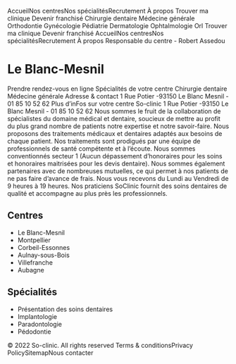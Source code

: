 AccueilNos centresNos spécialitésRecrutement À propos
Trouver ma clinique
Devenir franchisé
Chirurgie dentaire
Médecine générale
Orthodontie
Gynécologie
Pédiatrie
Dermatologie
Ophtalmologie
Orl
Trouver ma clinique
Devenir franchisé
AccueilNos centresNos spécialitésRecrutement À propos
Responsable du centre - 
Robert Assedou
# Le Blanc-Mesnil
Prendre rendez-vous en ligne
Spécialités de votre centre
Chirurgie dentaire
Médecine générale
Adresse & contact
1 Rue Potier -93150 Le Blanc Mesnil - 01 85 10 52 62
Plus d’inFos sur votre centre So-clinic 
1 Rue Potier -93150 Le Blanc Mesnil - 01 85 10 52 62
Nous sommes le fruit de la collaboration de spécialistes du domaine médical et dentaire, soucieux de mettre au profit du plus grand nombre de patients notre expertise et notre savoir-faire. Nous proposons des traitements médicaux et dentaires adaptés aux besoins de chaque patient. Nos traitements sont prodigués par une équipe de professionnels de santé compétente et à l’écoute. Nous sommes conventionnés secteur 1 (Aucun dépassement d’honoraires pour les soins et honoraires maitrisées pour les devis dentaire). Nous sommes également partenaires avec de nombreuses mutuelles, ce qui permet à nos patients de ne pas faire d’avance de frais. Nous vous recevons du Lundi au Vendredi de 9 heures à 19 heures.
Nos praticiens
SoClinic fournit des soins dentaires de qualité et accompagne au plus près les professionnels.
## Centres
  * Le Blanc-Mesnil
  * Montpellier
  * Corbeil-Essonnes
  * Aulnay-sous-Bois
  * Villefranche
  * Aubagne


## Spécialités
  * Présentation des soins dentaires
  * Implantologie
  * Paradontologie
  * Pédodontie


© 2022 So-clinic. All rights reserved
Terms & conditionsPrivacy PolicySitemapNous contacter
